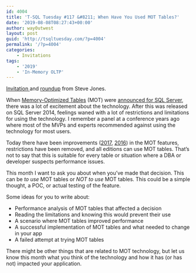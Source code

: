 ```yaml
---
id: 4004
title: 'T-SQL Tuesday #117 &#8211; When Have You Used MOT Tables?'
date: '2019-08-08T08:27:43+00:00'
author: way0utwest
layout: post
guid: 'http://tsqltuesday.com/?p=4004'
permalink: '/?p=4004'
categories:
    - Invitations
tags:
    - '2019'
    - 'In-Memory OLTP'
---
```


[Invitation ](http://voiceofthedba.com/2019/08/08/t-sql-tuesday-117-invitation-when-have-you-used-mot-tables/)and [roundup](https://voiceofthedba.wordpress.com/?p=17894&preview=true) from Steve Jones.

When [Memory-Optimized Tables](https://docs.microsoft.com/en-us/sql/relational-databases/in-memory-oltp/overview-and-usage-scenarios?view=sql-server-2017) (MOT) were [announced for SQL Server](https://www.red-gate.com/simple-talk/sql/database-administration/hekaton-in-1000-words/), there was a lot of excitement about the technology. After this was released on SQL Server 2014, feelings waned with a lot of restrictions and limitations for using the technology. I remember a panel at a conference years ago where most of the MVPs and experts recommended against using the technology for most users.

Today there have been improvements ([2017](https://docs.microsoft.com/en-us/sql/sql-server/what-s-new-in-sql-server-2017?view=sql-server-2017), [2016](https://docs.microsoft.com/en-us/sql/sql-server/what-s-new-in-sql-server-2016?view=sql-server-2017)) in the MOT features, restrictions have been removed, and all editions can use MOT tables. That’s not to say that this is suitable for every table or situation where a DBA or developer suspects performance issues.

This month I want to ask you about when you’ve made that decision. This can be *to use* MOT tables or *NOT to use* MOT tables. This could be a simple thought, a POC, or actual testing of the feature.

Some ideas for you to write about:

- Performance analysis of MOT tables that affected a decision
- Reading the limitations and knowing this would prevent their use
- A scenario where MOT tables improved performance
- A successful implementation of MOT tables and what needed to change in your app
- A failed attempt at trying MOT tables

There might be other things that are related to MOT technology, but let us know this month what you think of the technology and how it has (or has not) impacted your application.